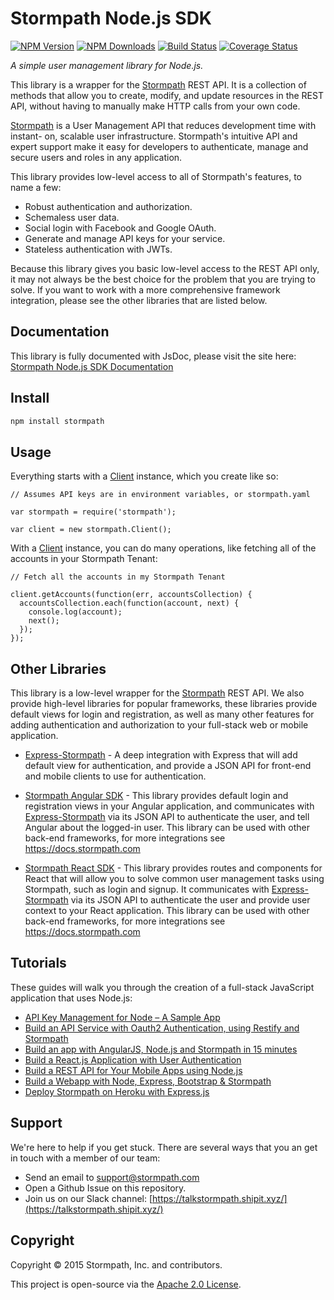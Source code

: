 # Stormpath Node.js SDK

[![NPM Version](https://img.shields.io/npm/v/stormpath.svg?style=flat)](https://npmjs.org/package/stormpath)
[![NPM Downloads](http://img.shields.io/npm/dm/stormpath.svg?style=flat)](https://npmjs.org/package/stormpath)
[![Build Status](https://img.shields.io/travis/stormpath/stormpath-sdk-node.svg?style=flat)](https://travis-ci.org/stormpath/stormpath-sdk-node)
[![Coverage Status](https://coveralls.io/repos/stormpath/stormpath-sdk-node/badge.svg?branch=master&service=github)](https://coveralls.io/github/stormpath/stormpath-sdk-node?branch=master)

*A simple user management library for Node.js.*

This library is a wrapper for the [Stormpath][] REST API.  It is a collection of
methods that allow you to create, modify, and update resources in the REST API,
without having to manually make HTTP calls from your own code.

[Stormpath][] is a User Management API that reduces development time with instant-
on, scalable user infrastructure. Stormpath's intuitive API and expert support
make it easy for developers to authenticate, manage and secure users and roles
in any application.

This library provides low-level access to all of Stormpath's features, to name
a few:

- Robust authentication and authorization.
- Schemaless user data.
- Social login with Facebook and Google OAuth.
- Generate and manage API keys for your service.
- Stateless authentication with JWTs.

Because this library gives you basic low-level access to the REST API only, it
may not always be the best choice for the problem that you are trying to solve.
If you want to work with a more comprehensive framework integration, please see
the other libraries that are listed below.


## Documentation

This library is fully documented with JsDoc, please visit the site here:
[Stormpath Node.js SDK Documentation][]


## Install

```bash
npm install stormpath
```


## Usage

Everything starts with a [Client][] instance, which you create like so:

```
// Assumes API keys are in environment variables, or stormpath.yaml

var stormpath = require('stormpath');

var client = new stormpath.Client();
```

With a [Client][] instance, you can do many operations, like fetching all of the
accounts in your Stormpath Tenant:

```
// Fetch all the accounts in my Stormpath Tenant

client.getAccounts(function(err, accountsCollection) {
  accountsCollection.each(function(account, next) {
    console.log(account);
    next();
  });
});
```


## Other Libraries

This library is a low-level wrapper for the [Stormpath][] REST API.  We also
provide high-level libraries for popular frameworks, these libraries provide
default views for login and registration, as well as many other features for
adding authentication and authorization to your full-stack web or mobile
application.

- [Express-Stormpath][] - A deep integration with Express that will add default
  view for authentication, and provide a JSON API for front-end and mobile
  clients to use for authentication.

- [Stormpath Angular SDK][] - This library provides default login and registration
  views in your Angular application, and communicates with [Express-Stormpath][]
  via its JSON API to authenticate the user, and tell Angular about the logged-in
  user.  This library can be used with other back-end frameworks, for more
  integrations see https://docs.stormpath.com

- [Stormpath React SDK][] - This library provides routes and components for
  React that will allow you to solve common user management tasks using Stormpath,
  such as login and signup.  It communicates with [Express-Stormpath][] via
  its JSON API to authenticate the user and provide user context to your React
  application.  This library can be used with other back-end frameworks, for more
  integrations see https://docs.stormpath.com


## Tutorials

These guides will walk you through the creation of a full-stack JavaScript
application that uses Node.js:

- [API Key Management for Node – A Sample App](https://stormpath.com/blog/easy-api-key-management-for-node-a-sample-app-2)
- [Build an API Service with Oauth2 Authentication, using Restify and Stormpath](https://stormpath.com/blog/build-api-restify-stormpath)
- [Build an app with AngularJS, Node.js and Stormpath in 15 minutes](https://stormpath.com/blog/angular-node-15-minutes)
- [Build a React.js Application with User Authentication](https://stormpath.com/blog/build-a-react-app-with-user-authentication)
- [Build a REST API for Your Mobile Apps using Node.js](https://stormpath.com/blog/tutorial-build-rest-api-mobile-apps-using-node-js)
- [Build a Webapp with Node, Express, Bootstrap & Stormpath](https://stormpath.com/blog/build-nodejs-express-stormpath-app/)
- [Deploy Stormpath on Heroku with Express.js](https://github.com/stormpath/stormpath-heroku-express-sample)


## Support

We're here to help if you get stuck.  There are several ways that you an get in
touch with a member of our team:

* Send an email to [support@stormpath.com](mailto:support@stormpath.com)
* Open a Github Issue on this repository.
* Join us on our Slack channel: [https://talkstormpath.shipit.xyz/](https://talkstormpath.shipit.xyz/)

[Stormpath AngularJS SDK]: https://github.com/stormpath/stormpath-sdk-angularjs
[Stormpath Product Guide]: https://docs.stormpath.com/rest/product-guide/latest/
[Stormpath React SDK]: https://github.com/stormpath/stormpath-sdk-react
[express-stormpath]: https://docs.stormpath.com/nodejs/express/latest/


## Copyright

Copyright &copy; 2015 Stormpath, Inc. and contributors.

This project is open-source via the [Apache 2.0 License](http://www.apache.org/licenses/LICENSE-2.0).

[Client]: https://docs.stormpath.com/nodejs/api/client
[Express-Stormpath]: https://github.com/stormpath/stormpath-express
[Stormpath]: https://stormpath.com
[Stormpath Angular SDK]: https://github.com/stormpath/stormpath-sdk-angularjs
[Stormpath Node.js SDK Documentation]: https://docs.stormpath.com/nodejs/api/
[Stormpath React SDK]: https://github.com/stormpath/stormpath-sdk-react